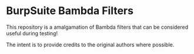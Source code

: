# BurpSuite Bambda Filters

This repository is a amalgamation of Bambda filters that can be considered useful during testing!

The intent is to provide credits to the original authors where possible.
